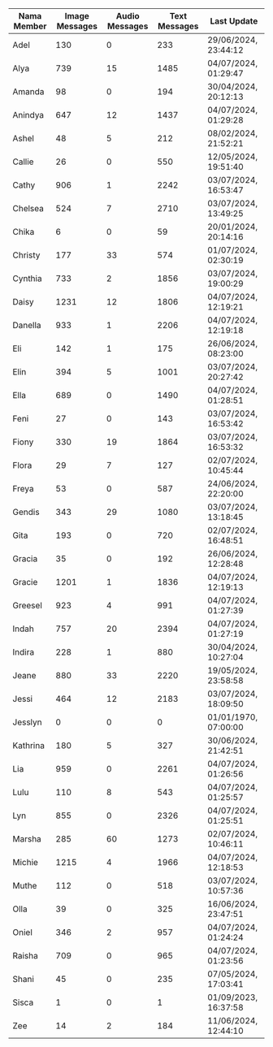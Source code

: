 | Nama Member | Image Messages | Audio Messages | Text Messages | Last Update |
| ------ | -------------- | -------------- | ------------- | ------------ |
| Adel | 130 | 0 | 233 | 29/06/2024, 23:44:12 |
| Alya | 739 | 15 | 1485 | 04/07/2024, 01:29:47 |
| Amanda | 98 | 0 | 194 | 30/04/2024, 20:12:13 |
| Anindya | 647 | 12 | 1437 | 04/07/2024, 01:29:28 |
| Ashel | 48 | 5 | 212 | 08/02/2024, 21:52:21 |
| Callie | 26 | 0 | 550 | 12/05/2024, 19:51:40 |
| Cathy | 906 | 1 | 2242 | 03/07/2024, 16:53:47 |
| Chelsea | 524 | 7 | 2710 | 03/07/2024, 13:49:25 |
| Chika | 6 | 0 | 59 | 20/01/2024, 20:14:16 |
| Christy | 177 | 33 | 574 | 01/07/2024, 02:30:19 |
| Cynthia | 733 | 2 | 1856 | 03/07/2024, 19:00:29 |
| Daisy | 1231 | 12 | 1806 | 04/07/2024, 12:19:21 |
| Danella | 933 | 1 | 2206 | 04/07/2024, 12:19:18 |
| Eli | 142 | 1 | 175 | 26/06/2024, 08:23:00 |
| Elin | 394 | 5 | 1001 | 03/07/2024, 20:27:42 |
| Ella | 689 | 0 | 1490 | 04/07/2024, 01:28:51 |
| Feni | 27 | 0 | 143 | 03/07/2024, 16:53:42 |
| Fiony | 330 | 19 | 1864 | 03/07/2024, 16:53:32 |
| Flora | 29 | 7 | 127 | 02/07/2024, 10:45:44 |
| Freya | 53 | 0 | 587 | 24/06/2024, 22:20:00 |
| Gendis | 343 | 29 | 1080 | 03/07/2024, 13:18:45 |
| Gita | 193 | 0 | 720 | 02/07/2024, 16:48:51 |
| Gracia | 35 | 0 | 192 | 26/06/2024, 12:28:48 |
| Gracie | 1201 | 1 | 1836 | 04/07/2024, 12:19:13 |
| Greesel | 923 | 4 | 991 | 04/07/2024, 01:27:39 |
| Indah | 757 | 20 | 2394 | 04/07/2024, 01:27:19 |
| Indira | 228 | 1 | 880 | 30/04/2024, 10:27:04 |
| Jeane | 880 | 33 | 2220 | 19/05/2024, 23:58:58 |
| Jessi | 464 | 12 | 2183 | 03/07/2024, 18:09:50 |
| Jesslyn | 0 | 0 | 0 | 01/01/1970, 07:00:00 |
| Kathrina | 180 | 5 | 327 | 30/06/2024, 21:42:51 |
| Lia | 959 | 0 | 2261 | 04/07/2024, 01:26:56 |
| Lulu | 110 | 8 | 543 | 04/07/2024, 01:25:57 |
| Lyn | 855 | 0 | 2326 | 04/07/2024, 01:25:51 |
| Marsha | 285 | 60 | 1273 | 02/07/2024, 10:46:11 |
| Michie | 1215 | 4 | 1966 | 04/07/2024, 12:18:53 |
| Muthe | 112 | 0 | 518 | 03/07/2024, 10:57:36 |
| Olla | 39 | 0 | 325 | 16/06/2024, 23:47:51 |
| Oniel | 346 | 2 | 957 | 04/07/2024, 01:24:24 |
| Raisha | 709 | 0 | 965 | 04/07/2024, 01:23:56 |
| Shani | 45 | 0 | 235 | 07/05/2024, 17:03:41 |
| Sisca | 1 | 0 | 1 | 01/09/2023, 16:37:58 |
| Zee | 14 | 2 | 184 | 11/06/2024, 12:44:10 |
